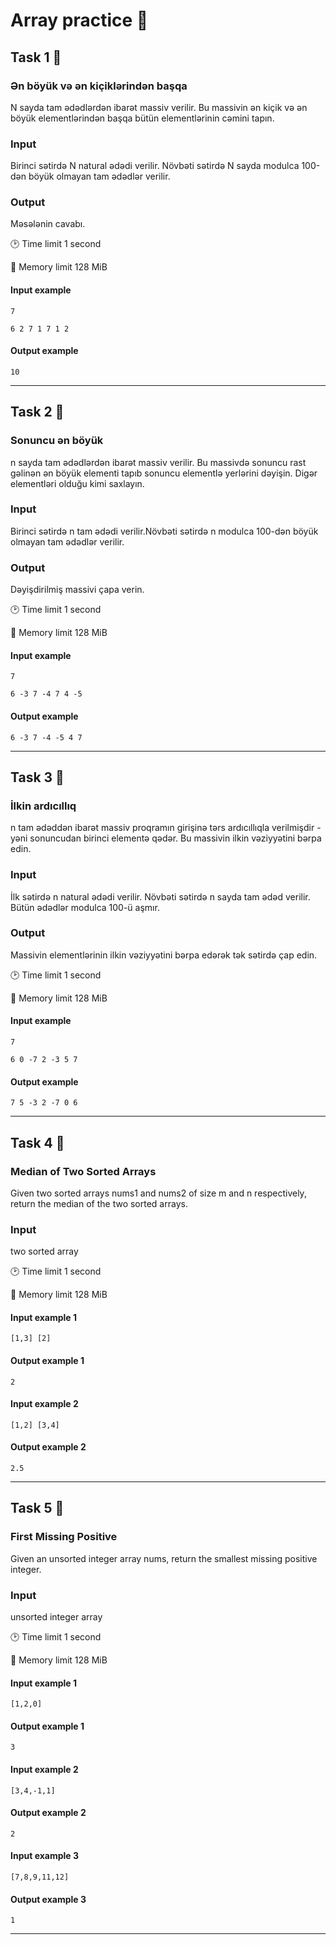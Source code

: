 # Array practice 🧠

## Task 1 🎯

### Ən böyük və ən kiçiklərindən başqa
N sayda tam ədədlərdən ibarət massiv verilir. Bu massivin ən kiçik və ən böyük elementlərindən başqa bütün elementlərinin cəmini tapın.

### Input
Birinci sətirdə N natural ədədi verilir. Növbəti sətirdə N sayda modulca 100-dən böyük olmayan tam ədədlər verilir.

### Output
Məsələnin cavabı.

:clock2: Time limit 1 second

:floppy_disk: Memory limit 128 MiB

#### Input example 

    7
    
    6 2 7 1 7 1 2

#### Output example 

    10
    
---

## Task 2 🎯

### Sonuncu ən böyük
n sayda tam ədədlərdən ibarət massiv verilir. Bu massivdə sonuncu rast gəlinən ən böyük elementi tapıb sonuncu elementlə yerlərini dəyişin. Digər elementləri olduğu kimi saxlayın.

### Input
Birinci sətirdə n tam ədədi verilir.Növbəti sətirdə n modulca 100-dən böyük olmayan tam ədədlər verilir.

### Output
Dəyişdirilmiş massivi çapa verin.

:clock2: Time limit 1 second

:floppy_disk: Memory limit 128 MiB

#### Input example 

    7
    
    6 -3 7 -4 7 4 -5
    
#### Output example 

    6 -3 7 -4 -5 4 7
---

## Task 3 🎯

### İlkin ardıcıllıq
n tam ədəddən ibarət massiv proqramın girişinə tərs ardıcıllıqla verilmişdir - yəni sonuncudan birinci elementə qədər. Bu massivin ilkin vəziyyətini bərpa edin.

### Input
İlk sətirdə n natural ədədi verilir. Növbəti sətirdə n sayda tam ədəd verilir. Bütün ədədlər modulca 100-ü aşmır.

### Output
Massivin elementlərinin ilkin vəziyyətini bərpa edərək tək sətirdə çap edin.

:clock2: Time limit 1 second

:floppy_disk: Memory limit 128 MiB

#### Input example 

    7
    
    6 0 -7 2 -3 5 7
    
#### Output example 

    7 5 -3 2 -7 0 6
---

## Task 4 🎯

### Median of Two Sorted Arrays
Given two sorted arrays nums1 and nums2 of size m and n respectively, return the median of the two sorted arrays.

### Input
two sorted array

:clock2: Time limit 1 second

:floppy_disk: Memory limit 128 MiB

#### Input example 1

    [1,3] [2]
    
#### Output example 1

    2
    
#### Input example 2

    [1,2] [3,4]
    
#### Output example 2

    2.5
---


## Task 5 🎯

### First Missing Positive
Given an unsorted integer array nums, return the smallest missing positive integer.

### Input
unsorted integer array

:clock2: Time limit 1 second

:floppy_disk: Memory limit 128 MiB

#### Input example 1

    [1,2,0]
    
#### Output example 1

    3
    
#### Input example 2

    [3,4,-1,1]
    
#### Output example 2

    2
    
#### Input example 3

    [7,8,9,11,12]
    
#### Output example 3

    1   
---

